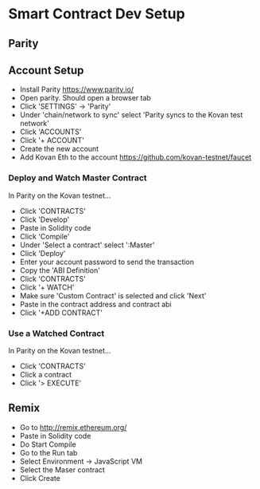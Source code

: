 # Smart Contract Dev Setup

## Parity

## Account Setup

* Install Parity https://www.parity.io/
* Open parity. Should open a browser tab
* Click 'SETTINGS' -> 'Parity'
* Under 'chain/network to sync' select 'Parity syncs to the Kovan test network'
* Click 'ACCOUNTS'
* Click '+ ACCOUNT'
* Create the new account
* Add Kovan Eth to the account https://github.com/kovan-testnet/faucet

### Deploy and Watch Master Contract

In Parity on the Kovan testnet...
* Click 'CONTRACTS'
* Click 'Develop'
* Paste in Solidity code
* Click 'Compile'
* Under 'Select a contract' select ':Master'
* Click 'Deploy'
* Enter your account password to send the transaction
* Copy the 'ABI Definition'
* Click 'CONTRACTS'
* Click '+ WATCH'
* Make sure 'Custom Contract' is selected and click 'Next'
* Paste in the contract address and contract abi
* Click '+ADD CONTRACT'

### Use a Watched Contract

In Parity on the Kovan testnet...
* Click 'CONTRACTS'
* Click a contract
* Click '> EXECUTE'

## Remix

* Go to http://remix.ethereum.org/
* Paste in Solidity code
* Do Start Compile
* Go to the Run tab
* Select Environment -> JavaScript VM
* Select the Maser contract
* Click Create
